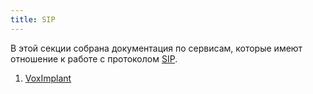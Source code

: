 ```yaml
---
title: SIP
---
```


В этой секции собрана документация по сервисам, которые имеют отношение
к работе с протоколом [SIP][].

1. [VoxImplant](voximplant)

  [SIP]: https://en.wikipedia.org/wiki/Session_Initiation_Protocol